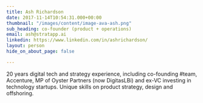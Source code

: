 ```yaml
---
title: Ash Richardson
date: 2017-11-14T10:54:31.000+00:00
thumbnail: "/images/content/image-ava-ash.png"
sub_heading: co-founder (product + operations)
email: ash@stratapp.ai
linkedin: https://www.linkedin.com/in/ashrichardson/
layout: person
hide_on_about_page: false

---
```

20 years digital tech and strategy experience, including co-founding #team, Accenture, MP of Oyster Partners (now DigitasLBi) and ex-VC investing in technology startups. Unique skills on product strategy, design and offshoring.